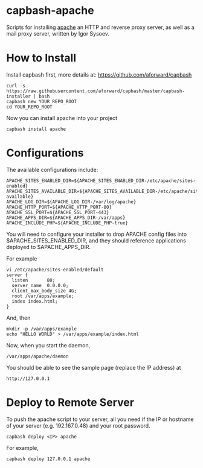 capbash-apache
==============

Scripts for installing [apache](http://apache.org/) an HTTP and reverse proxy server, as well as a mail proxy server, written by Igor Sysoev.

# How to Install #

Install capbash first, more details at:
https://github.com/aforward/capbash

```
curl -s https://raw.githubusercontent.com/aforward/capbash/master/capbash-installer | bash
capbash new YOUR_REPO_ROOT
cd YOUR_REPO_ROOT
```

Now you can install apache into your project

```
capbash install apache
```

# Configurations #

The available configurations include:

```
APACHE_SITES_ENABLED_DIR=${APACHE_SITES_ENABLED_DIR-/etc/apache/sites-enabled}
APACHE_SITES_AVAILABLE_DIR=${APACHE_SITES_AVAILABLE_DIR-/etc/apache/sites-available}
APACHE_LOG_DIR=${APACHE_LOG_DIR-/var/log/apache}
APACHE_HTTP_PORT=${APACHE_HTTP_PORT-80}
APACHE_SSL_PORT=${APACHE_SSL_PORT-443}
APACHE_APPS_DIR=${APACHE_APPS_DIR-/var/apps}
APACHE_INCLUDE_PHP=${APACHE_INCLUDE_PHP-true}
```

You will need to configure your installer to drop APACHE config files into $APACHE_SITES_ENABLED_DIR, and they should reference
applications deployed to $APACHE_APPS_DIR.

For example

```
vi /etc/apache/sites-enabled/default
server {
  listen       80;
  server_name  0.0.0.0;
  client_max_body_size 4G;
  root /var/apps/example;
  index index.html;
}
```

And, then

```
mkdir -p /var/apps/example
echo "HELLO WORLD" > /var/apps/example/index.html
```

Now, when you start the daemon,

```
/var/apps/apache/daemon
```

You should be able to see the sample page (replace the IP address) at

```
http://127.0.0.1
```


# Deploy to Remote Server #

To push the apache script to your server, all you need if the IP or hostname of your server (e.g. 192.167.0.48) and your root password.

```
capbash deploy <IP> apache
```

For example,

```
capbash deploy 127.0.0.1 apache
```
